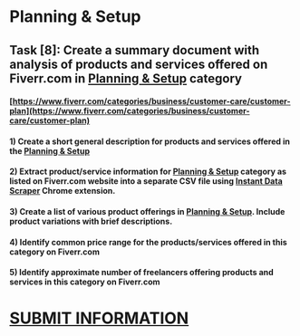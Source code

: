 # Planning & Setup
## Task [8]: Create a summary document with analysis of products and services offered on Fiverr.com in [Planning & Setup](https://www.fiverr.com/categories/business/customer-care/customer-plan) category
#### [https://www.fiverr.com/categories/business/customer-care/customer-plan](https://www.fiverr.com/categories/business/customer-care/customer-plan)
#### 1) Create a short general description for products and services offered in the [Planning & Setup](https://www.fiverr.com/categories/business/customer-care/customer-plan)
#### 2) Extract product/service information for [Planning & Setup](https://www.fiverr.com/categories/business/customer-care/customer-plan) category as listed on Fiverr.com website into a separate CSV file using [Instant Data Scraper](https://chrome.google.com/webstore/detail/instant-data-scraper/ofaokhiedipichpaobibbnahnkdoiiah) Chrome extension.
#### 3) Create a list of various product offerings in [Planning & Setup](https://www.fiverr.com/categories/business/customer-care/customer-plan). Include product variations with brief descriptions.
#### 4) Identify common price range for the products/services offered in this category on Fiverr.com
#### 5) Identify approximate number of freelancers offering products and services in this category on Fiverr.com

# [SUBMIT INFORMATION](https://forms.office.com/r/8AEKjkLxKG)
